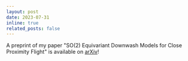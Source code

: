 ```yaml
---
layout: post
date: 2023-07-31 
inline: true
related_posts: false
---
```

A preprint of my paper "SO(2) Equivariant Downwash Models for Close Proximity Flight" is available on [arXiv](https://arxiv.org/abs/2305.18983)!